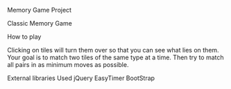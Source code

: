 Memory Game Project

Classic Memory Game

How to play

Clicking on tiles will turn them over so that you can see what lies on them.
Your goal is to match two tiles of the same type at a time.
Then try to match all pairs in as minimum moves as possible.

External libraries Used
jQuery
EasyTimer
BootStrap
